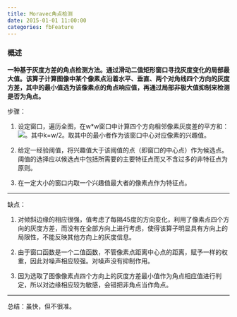 ```yaml
---
title: Moravec角点检测
date: 2015-01-01 11:00:00
categories: fbFeature
---
```


<script type="text/javascript" src="http://cdn.mathjax.org/mathjax/latest/MathJax.js?config=default"></script>

<!--<img src="http://latex.codecogs.com/gif.latex? a^{i}"/>
<center><img src="{{ site.baseurl }}/images/pdBase/svm_smo1.png"></center>-->

### 概述

   <strong>一种基于灰度方差的角点检测方法。通过滑动二值矩形窗口寻找灰度变化的局部最大值。该算子计算图像中某个像素点沿着水平、垂直、两个对角线四个方向的灰度方差，其中的最小值选为该像素点的角点响应值，再通过局部非极大值抑制来检测是否为角点。</strong>

步骤：

1. 设定窗口，遍历全图，在w*w窗口中计算四个方向相邻像素灰度差的平方和：<img src="{{ site.baseurl }}/images/pdBase/fea_mor1.png">。其中k=w/2。取其中的最小者作为该窗口中心对应像素的兴趣值。
		
2. 给定一经验阈值，将兴趣值大于该阈值的点（即窗口的中心点）作为候选点。阈值的选择应以候选点中包括所需要的主要特征点而又不含过多的非特征点为原则。

3. 在一定大小的窗口内取一个兴趣值最大者的像素点作为特征点。

---

缺点：

1. 对倾斜边缘的相应很强，值考虑了每隔45度的方向变化，利用了像素点四个方向的灰度方差，而没有在全部方向上进行考虑，使得该算子明显具有方向上的局限性，不能反映其他方向上的灰度信息。

2. 由于窗口函数是一个二值函数，不管像素点距离中心点的距离，赋予一样的权重，因此对噪声相应较强。对噪声没有抑制作用。

3. 因为选取了图像像素点四个方向上的灰度方差最小值作为角点相应值进行判定，所以对边缘相应较为敏感，会错把非角点当作角点。

---

总结：虽快，但不很准。


